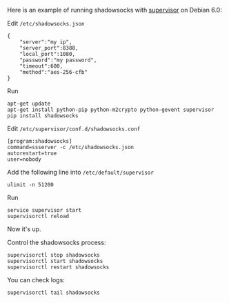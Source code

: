 Here is an example of running shadowsocks with [supervisor](http://supervisord.org/index.html) on Debian 6.0:

Edit `/etc/shadowsocks.json`

```
{
    "server":"my ip",
    "server_port":8388,
    "local_port":1080,
    "password":"my password",
    "timeout":600,
    "method":"aes-256-cfb"
}
```

Run
```
apt-get update
apt-get install python-pip python-m2crypto python-gevent supervisor
pip install shadowsocks
```

Edit `/etc/supervisor/conf.d/shadowsocks.conf`

```
[program:shadowsocks]
command=ssserver -c /etc/shadowsocks.json
autorestart=true
user=nobody
```

Add the following line into `/etc/default/supervisor`

```
ulimit -n 51200
```

Run
```
service supervisor start
supervisorctl reload
```
Now it's up.

Control the shadowsocks process:
```
supervisorctl stop shadowsocks
supervisorctl start shadowsocks
supervisorctl restart shadowsocks
```

You can check logs:
```
supervisorctl tail shadowsocks
```